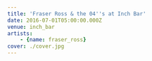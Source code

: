 ```yaml
---
title: 'Fraser Ross & the 04''s at Inch Bar'
date: 2016-07-01T05:00:00.000Z
venue: inch_bar
artists:
    - {name: fraser_ross}
cover: ./cover.jpg
---
```

